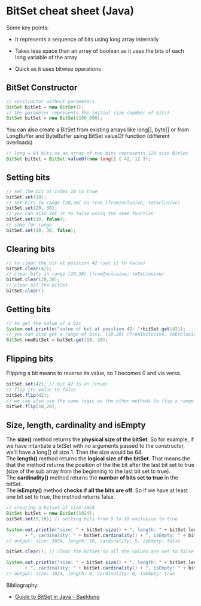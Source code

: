 # BitSet cheat sheet (Java)

Some key points: 

- It represents a sequence of bits using long array internally
  
- Takes less space than an array of boolean as it uses the bits of each long variable of the array
  
- Quick as it uses bitwise operations

## BitSet Constructor

```java
// constructor without parameters
BitSet bitSet = new BitSet();
// the parameter represents the initial size (number of bits)
BitSet bitSet = new BitSet(100_000);
```

You can also create a BitSet from existing arrays like long[], byte[] or from LongBuffer and ByteBuffer using BitSet valueOf function (different overloads)

```java
// long = 64 bits so an array of two bits represents 128 size BitSet
BitSet bitSet = BitSet.valueOf(new long[] { 42, 12 });
```

## Setting bits

```java
// set the bit at index 10 to true
bitSet.set(10);
// set bits in range [20,30[ to true (fromInclusive, toExclusive)
bitSet.set(20, 30);
// you can also set it to false using the same function
bitSet.set(10, false);
// same for range
bitSet.set(20, 30, false);
```

## Clearing bits

```java
// to clear the bit at position 42 (set it to false)
bitSet.clear(42);
// clear bits in range [20,30[ (fromInclusive, toExclusive)
bitSet.clear(20,30);
// clear all the bitSet
bitSet.clear()
```

## Getting bits

```java
// to get the value of a bit
System.out.println("value of bit at position 42: "+bitSet.get(42));
// you can also get a range of bits, [10,20[ (fromInclusive, toExclusive)
BitSet newBitSet = bitSet.get(10, 20);
```

## Flipping bits

Flipping a bit means to reverse its value, so 1 becomes 0 and vis versa.

```java
bitSet.set(42); // bit 42 is on (true)
// flip its value to false
bitSet.flip(42);
// we can also use the same logic as the other methods to flip a range of values (fromInclusive, toExclusive)
bitSet.flip(10,20);
```

## Size, length, cardinality and isEmpty

The **size()** method returns the **physical size of the bitSet**. So for example, if we have intantiate a bitSet with no arguments passed to the constructor, we'll have a long[] of size 1. Then the size would be 64.  
The **length()** method returns the **logical size of the bitSet**. That means the that the method returns the position of the the bit after the last bit set to true (size of the sub array from the beginning to the last bit set to true).  
The **cardinality()** method returns the **number of bits set to true** in the bitSet.  
The **isEmpty()** method **checks if all the bits are off**. So if we have at least one bit set to true, the method returns false.

```java
// creating a bitset of size 1024
BitSet bitSet = new BitSet(1024);
bitSet.set(5,10); // setting bits from 5 to 10 exclusive to true

System.out.println("size: " + bitSet.size() + ", length: " + bitSet.length() 
       + ", cardinality: " + bitSet.cardinality() + ", isEmpty: " + bitSet.isEmpty);
// output: size: 1024, length: 10, cardinality: 5, isEmpty: false

bitSet.clear(); // clear the bitSet so all the values are set to false

System.out.println("size: " + bitSet.size() + ", length: " + bitSet.length() 
       + ", cardinality: " + bitSet.cardinality() + ", isEmpty: " + bitSet.isEmpty);
// output: size: 1024, length: 0, cardinality: 0, isEmpty: true
```

Bibliography:
- [Guide to BitSet in Java - Baeldung](https://www.baeldung.com/java-bitset)
